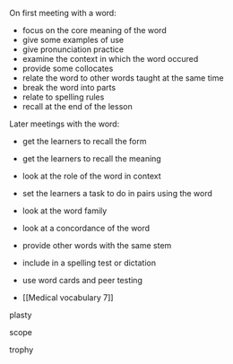 

On first meeting with a word:
- focus on the core meaning of the word
- give some examples of use
- give pronunciation practice
- examine the context in which the word occured
- provide some collocates
- relate the word to other words taught at the same time
- break the word into parts
- relate to spelling rules
- recall at the end of the lesson


Later meetings with the word:
- get the learners to recall the form
- get the learners to recall the meaning
- look at the role of the word in context
- set the learners a task to do in pairs using the word
- look at the word family
- look at a concordance of the word
- provide other words with the same stem
- include in a spelling test or dictation
- use word cards and peer testing


- [[Medical vocabulary 7]]

plasty

scope

trophy
